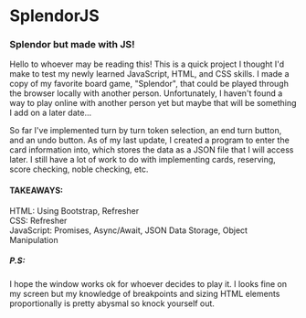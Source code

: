 # SplendorJS
 <h3>Splendor but made with JS!</h3>
 
Hello to whoever may be reading this! This is a quick project I thought I'd make to test my newly learned JavaScript, HTML, and CSS skills. I made a copy of my favorite board game, "Splendor", that could be played through the browser locally with another person. Unfortunately, I haven't found a way to play online with another person yet but maybe that will be something I add on a later date...
 
So far I've implemented turn by turn token selection, an end turn button, and an undo button. As of my last update, I created a program to enter the card information into, which stores the data as a JSON file that I will access later. I still have a lot of work to do with implementing cards, reserving, score checking, noble checking, etc.

 <h4>TAKEAWAYS:</h4>
 HTML: Using Bootstrap, Refresher<br>
 CSS: Refresher<br>
 JavaScript: Promises, Async/Await, JSON Data Storage, Object Manipulation<br>
 
<h5>P.S:</h5>
I hope the window works ok for whoever decides to play it. I looks fine on my screen but my knowledge of breakpoints and sizing HTML elements proportionally is pretty abysmal so knock yourself out.
 
 
